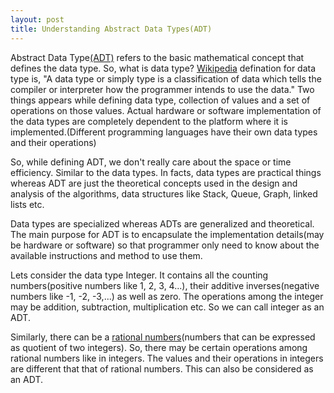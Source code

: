 ```yaml
---
layout: post
title: Understanding Abstract Data Types(ADT)
---
```



Abstract Data Type[(ADT)](https://en.wikipedia.org/wiki/Abstract_data_type) refers to the basic mathematical concept that defines the data type. So, what is data type?
[Wikipedia](https://en.wikipedia.org/wiki/Data_type) defination for data type is, "A data type or simply type is a classification of data which tells the compiler or interpreter how the programmer intends to use the data." Two things appears while defining data type, collection of values and a set of operations on those values. Actual hardware or software implementation of the data types are completely dependent to the platform where it is implemented.(Different programming languages have their own data types and their operations)

So, while defining ADT, we don't really care about the space or time efficiency. Similar to the data types. In facts, data types are practical things whereas ADT are just the theoretical concepts used in the design and analysis of the algorithms, data structures like Stack, Queue, Graph, linked lists etc.

Data types are specialized whereas ADTs are generalized and theoretical. The main purpose for ADT is to encapsulate the implementation details(may be hardware or software) so that programmer only need to know about the available instructions and method to use them.

Lets consider the data type Integer. It contains all the counting numbers(positive numbers like 1, 2, 3, 4...), their additive inverses(negative numbers like -1, -2, -3,...) as well as zero. The operations among the integer may be addition, subtraction, multiplication etc. So we can call integer as an ADT.

Similarly, there can be a [rational numbers](https://en.wikipedia.org/wiki/Rational_number)(numbers that can be expressed as quotient of two integers). So, there may be certain operations among rational numbers like in integers. The values and their operations in integers are different that that of rational numbers. This can also be considered as an ADT.
